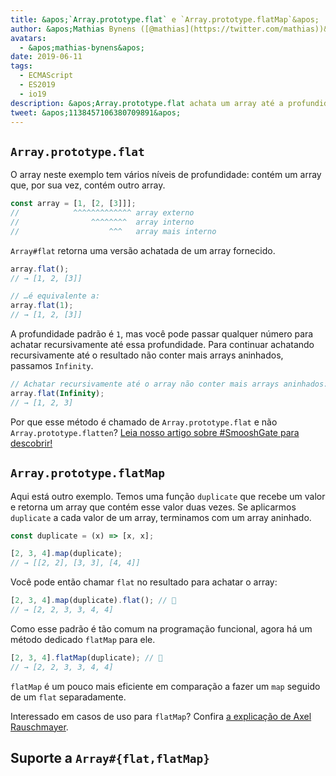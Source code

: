 ```yaml
---
title: &apos;`Array.prototype.flat` e `Array.prototype.flatMap`&apos;
author: &apos;Mathias Bynens ([@mathias](https://twitter.com/mathias))&apos;
avatars:
  - &apos;mathias-bynens&apos;
date: 2019-06-11
tags:
  - ECMAScript
  - ES2019
  - io19
description: &apos;Array.prototype.flat achata um array até a profundidade especificada. Array.prototype.flatMap equivale a realizar um map seguido de um flat separadamente.&apos;
tweet: &apos;1138457106380709891&apos;
---
```

## `Array.prototype.flat`

O array neste exemplo tem vários níveis de profundidade: contém um array que, por sua vez, contém outro array.

```js
const array = [1, [2, [3]]];
//            ^^^^^^^^^^^^^ array externo
//                ^^^^^^^^  array interno
//                    ^^^   array mais interno
```

`Array#flat` retorna uma versão achatada de um array fornecido.

```js
array.flat();
// → [1, 2, [3]]

// …é equivalente a:
array.flat(1);
// → [1, 2, [3]]
```

A profundidade padrão é `1`, mas você pode passar qualquer número para achatar recursivamente até essa profundidade. Para continuar achatando recursivamente até o resultado não conter mais arrays aninhados, passamos `Infinity`.

```js
// Achatar recursivamente até o array não conter mais arrays aninhados:
array.flat(Infinity);
// → [1, 2, 3]
```

Por que esse método é chamado de `Array.prototype.flat` e não `Array.prototype.flatten`? [Leia nosso artigo sobre #SmooshGate para descobrir!](https://developers.google.com/web/updates/2018/03/smooshgate)

## `Array.prototype.flatMap`

Aqui está outro exemplo. Temos uma função `duplicate` que recebe um valor e retorna um array que contém esse valor duas vezes. Se aplicarmos `duplicate` a cada valor de um array, terminamos com um array aninhado.

```js
const duplicate = (x) => [x, x];

[2, 3, 4].map(duplicate);
// → [[2, 2], [3, 3], [4, 4]]
```

Você pode então chamar `flat` no resultado para achatar o array:

```js
[2, 3, 4].map(duplicate).flat(); // 🐌
// → [2, 2, 3, 3, 4, 4]
```

Como esse padrão é tão comum na programação funcional, agora há um método dedicado `flatMap` para ele.

```js
[2, 3, 4].flatMap(duplicate); // 🚀
// → [2, 2, 3, 3, 4, 4]
```

`flatMap` é um pouco mais eficiente em comparação a fazer um `map` seguido de um `flat` separadamente.

Interessado em casos de uso para `flatMap`? Confira [a explicação de Axel Rauschmayer](https://exploringjs.com/impatient-js/ch_arrays.html#flatmap-mapping-to-zero-or-more-values).

## Suporte a `Array#{flat,flatMap}`

<feature-support chrome="69 /blog/v8-release-69#javascript-language-features"
                 firefox="62"
                 safari="12"
                 nodejs="11"
                 babel="yes https://github.com/zloirock/core-js#ecmascript-array"></feature-support>
